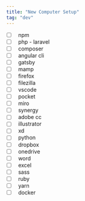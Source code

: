 ```yaml
---
title: "New Computer Setup"
tag: "dev"
---
```


- [ ] &nbsp; npm
- [ ] &nbsp; php - laravel
- [ ] &nbsp; composer
- [ ] &nbsp; angular cli
- [ ] &nbsp; gatsby
- [ ] &nbsp; mamp
- [ ] &nbsp; firefox
- [ ] &nbsp; filezilla
- [ ] &nbsp; vscode
- [ ] &nbsp; pocket
- [ ] &nbsp; miro
- [ ] &nbsp; synergy
- [ ] &nbsp; adobe cc
- [ ] &nbsp; illustrator
- [ ] &nbsp; xd
- [ ] &nbsp; python
- [ ] &nbsp; dropbox
- [ ] &nbsp; onedrive
- [ ] &nbsp; word
- [ ] &nbsp; excel
- [ ] &nbsp; sass
- [ ] &nbsp; ruby
- [ ] &nbsp; yarn
- [ ] &nbsp; docker